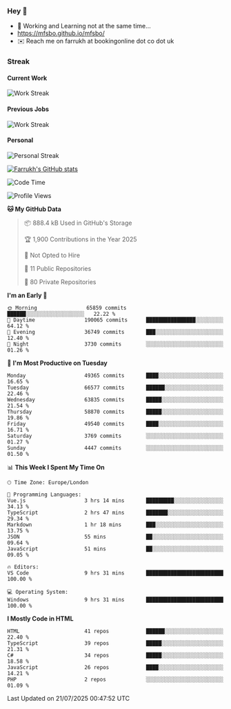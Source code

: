 ### Hey 👋

- 🏃 Working and Learning not at the same time...
- https://mfsbo.github.io/mfsbo/
- ✉️ Reach me on farrukh at bookingonline dot co dot uk

### Streak
#### Current Work
![Work Streak](https://streak-stats.demolab.com/?user=mfsbo)
#### Previous Jobs
![Work Streak](https://streak-stats.demolab.com/?user=farrukhcw)
#### Personal
![Personal Streak](https://streak-stats.demolab.com/?user=farrukhsubhani)

[![Farrukh's GitHub stats](https://github-readme-stats.vercel.app/api?username=mfsbo&hide=stars&count_private=true)](https://github.com/mfsbo/)

<!--START_SECTION:waka-->
![Code Time](http://img.shields.io/badge/Code%20Time-969%20hrs%2040%20mins-blue)

![Profile Views](http://img.shields.io/badge/Profile%20Views-1-blue)

**🐱 My GitHub Data** 

> 📦 888.4 kB Used in GitHub's Storage 
 > 
> 🏆 1,900 Contributions in the Year 2025
 > 
> 🚫 Not Opted to Hire
 > 
> 📜 11 Public Repositories 
 > 
> 🔑 80 Private Repositories 
 > 
**I'm an Early 🐤** 

```text
🌞 Morning                65859 commits       ██████░░░░░░░░░░░░░░░░░░░   22.22 % 
🌆 Daytime                190065 commits      ████████████████░░░░░░░░░   64.12 % 
🌃 Evening                36749 commits       ███░░░░░░░░░░░░░░░░░░░░░░   12.40 % 
🌙 Night                  3730 commits        ░░░░░░░░░░░░░░░░░░░░░░░░░   01.26 % 
```
📅 **I'm Most Productive on Tuesday** 

```text
Monday                   49365 commits       ████░░░░░░░░░░░░░░░░░░░░░   16.65 % 
Tuesday                  66577 commits       ██████░░░░░░░░░░░░░░░░░░░   22.46 % 
Wednesday                63835 commits       █████░░░░░░░░░░░░░░░░░░░░   21.54 % 
Thursday                 58870 commits       █████░░░░░░░░░░░░░░░░░░░░   19.86 % 
Friday                   49540 commits       ████░░░░░░░░░░░░░░░░░░░░░   16.71 % 
Saturday                 3769 commits        ░░░░░░░░░░░░░░░░░░░░░░░░░   01.27 % 
Sunday                   4447 commits        ░░░░░░░░░░░░░░░░░░░░░░░░░   01.50 % 
```


📊 **This Week I Spent My Time On** 

```text
🕑︎ Time Zone: Europe/London

💬 Programming Languages: 
Vue.js                   3 hrs 14 mins       █████████░░░░░░░░░░░░░░░░   34.13 % 
TypeScript               2 hrs 47 mins       ███████░░░░░░░░░░░░░░░░░░   29.34 % 
Markdown                 1 hr 18 mins        ███░░░░░░░░░░░░░░░░░░░░░░   13.75 % 
JSON                     55 mins             ██░░░░░░░░░░░░░░░░░░░░░░░   09.64 % 
JavaScript               51 mins             ██░░░░░░░░░░░░░░░░░░░░░░░   09.05 % 

🔥 Editors: 
VS Code                  9 hrs 31 mins       █████████████████████████   100.00 % 

💻 Operating System: 
Windows                  9 hrs 31 mins       █████████████████████████   100.00 % 
```

**I Mostly Code in HTML** 

```text
HTML                     41 repos            ██████░░░░░░░░░░░░░░░░░░░   22.40 % 
TypeScript               39 repos            █████░░░░░░░░░░░░░░░░░░░░   21.31 % 
C#                       34 repos            █████░░░░░░░░░░░░░░░░░░░░   18.58 % 
JavaScript               26 repos            ████░░░░░░░░░░░░░░░░░░░░░   14.21 % 
PHP                      2 repos             ░░░░░░░░░░░░░░░░░░░░░░░░░   01.09 % 
```




 Last Updated on 21/07/2025 00:47:52 UTC
<!--END_SECTION:waka-->
<!--
**mfsbo/mfsbo** is a ✨ _special_ ✨ repository because its `README.md` (this file) appears on your GitHub profile.

Here are some ideas to get you started:

- 🔭 I’m currently working on ...
- 🌱 I’m currently learning ...
- 👯 I’m looking to collaborate on ...
- 🤔 I’m looking for help with ...
- 💬 Ask me about ...
- 📫 How to reach me: ...
- 😄 Pronouns: ...
- ⚡ Fun fact: ...
-->
